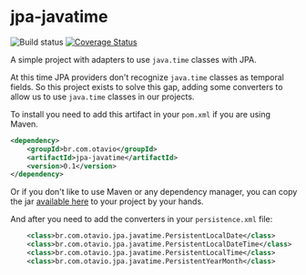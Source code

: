 jpa-javatime
============

![Build status](https://secure.travis-ci.org/garcia-jj/jpa-javatime.png) [![Coverage Status](https://img.shields.io/coveralls/garcia-jj/jpa-javatime.svg)](https://coveralls.io/r/garcia-jj/jpa-javatime)

A simple project with adapters to use `java.time` classes with JPA.

At this time JPA providers don't recognize `java.time` classes as temporal fields. So this project exists to solve this gap, adding some converters to allow us to use `java.time` classes in our projects.

To install you need to add this artifact in your `pom.xml` if you are using Maven.

```xml
<dependency>
    <groupId>br.com.otavio</groupId>
    <artifactId>jpa-javatime</artifactId>
    <version>0.1</version>
</dependency>
```

Or if you don't like to use Maven or any dependency manager, you can copy the jar [available here](http://mvnrepository.com/artifact/br.com.otavio/jpa-javatime/0.1) to your project by your hands.

And after you need to add the converters in your `persistence.xml` file:

```xml
	<class>br.com.otavio.jpa.javatime.PersistentLocalDate</class>
	<class>br.com.otavio.jpa.javatime.PersistentLocalDateTime</class>
	<class>br.com.otavio.jpa.javatime.PersistentLocalTime</class>
	<class>br.com.otavio.jpa.javatime.PersistentYearMonth</class>
```
